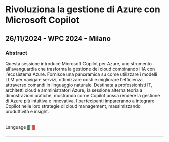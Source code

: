 # Rivoluziona la gestione di Azure con Microsoft Copilot
##  26/11/2024 - WPC 2024 - Milano
### Abstract 
Questa sessione introduce Microsoft Copilot per Azure, uno strumento all'avanguardia che trasforma la gestione del cloud combinando l'IA con l'ecosistema Azure. Fornisce una panoramica su come utilizzare i modelli LLM per navigare servizi, ottimizzare costi e migliorare l'efficienza attraverso comandi in linguaggio naturale. Destinata a professionisti IT, architetti cloud e amministratori Azure, la sessione alterna teoria a dimostrazioni pratiche, mostrando come Copilot possa rendere la gestione di Azure più intuitiva e innovativa. I partecipanti impareranno a integrare Copilot nelle loro strategie di cloud management, massimizzando produttività e insight.

<br/>
Language <img width="25" src="https://raw.githubusercontent.com/massimobonanni/massimobonanni/master/images/flagitaly.svg" style="vertical-align:middle">

<br/>

---
<br/>


